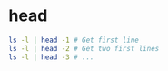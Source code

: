 # head

```sh
ls -l | head -1 # Get first line
ls -l | head -2 # Get two first lines
ls -l | head -3 # ...
```
